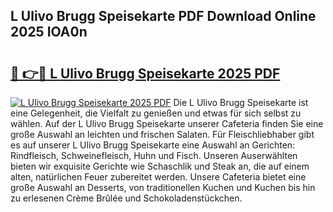 ## L Ulivo Brugg Speisekarte PDF Download Online 2025 IOA0n

# <h2><a href="http://gc9bxtb.nevu.top/?p=L+Ulivo+Brugg+Speisekarte">🔗 👉🔴 L Ulivo Brugg Speisekarte 2025 PDF</a></h2>

[![L Ulivo Brugg Speisekarte 2025 PDF](https://i.imgur.com/dBaPXMq.png)](http://gc9bxtb.nevu.top/?p=L+Ulivo+Brugg+Speisekarte)
Die L Ulivo Brugg Speisekarte ist eine Gelegenheit, die Vielfalt zu genießen und etwas für sich selbst zu wählen. Auf der L Ulivo Brugg Speisekarte unserer Cafeteria finden Sie eine große Auswahl an leichten und frischen Salaten. Für Fleischliebhaber gibt es auf unserer L Ulivo Brugg Speisekarte eine Auswahl an Gerichten: Rindfleisch, Schweinefleisch, Huhn und Fisch. Unseren Auserwählten bieten wir exquisite Gerichte wie Schaschlik und Steak an, die auf einem alten, natürlichen Feuer zubereitet werden. Unsere Cafeteria bietet eine große Auswahl an Desserts, von traditionellen Kuchen und Kuchen bis hin zu erlesenen Crème Brûlée und Schokoladenstückchen.
